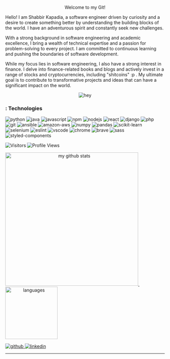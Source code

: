 <p align="center">Welcome to my Git!</p>

<p>
Hello! I am Shabbir Kapadia, a software engineer driven by curiosity and a desire to create something better by understanding the building blocks of the world. I have an adventurous spirit and constantly seek new challenges.

With a strong background in software engineering and academic excellence, I bring a wealth of technical expertise and a passion for problem-solving to every project. I am committed to continuous learning and pushing the boundaries of software development.

While my focus lies in software engineering, I also have a strong interest in finance. I delve into finance-related books and blogs and actively invest in a range of stocks and cryptocurrencies, including "shitcoins" :p . My ultimate goal is to contribute to transformative projects and ideas that can have a significant impact on the world.
</p>

<div align="center">
    <img src="https://media.tenor.com/Yzeh4Z4UQuAAAAAC/viciadoemcodar.gif" alt="hey" />
</div>

<!-- TECHNOLOGIES -->
<h3>: Technologies</h3>

<p>
<img alt="python" src="https://img.shields.io/badge/Python-black?logo=python&amp;style=plastic" /> <img alt="java" src="https://img.shields.io/badge/Java-black?logo=java&amp;style=plastic" /> <img alt="javascript" src="https://img.shields.io/badge/Javascript-black?logo=javascript&amp;style=plastic" /> <img alt="npm" src="https://img.shields.io/badge/npm-black?logo=npm&amp;style=plastic" /> <img alt="nodejs" src="https://img.shields.io/badge/Node.js-black?logo=node.js&amp;style=plastic" /> <img alt="react" src="https://img.shields.io/badge/React-black?logo=react&amp;style=plastic" /> <img alt="django" src="https://img.shields.io/badge/Django-black?logo=django&amp;style=plastic" /> <img alt="php" src="https://img.shields.io/badge/PHP-black?logo=php&amp;style=plastic" /> <img alt="git" src="https://img.shields.io/badge/Git-black?logo=git&amp;style=plastic" /> <img alt="ansible" src="https://img.shields.io/badge/Ansible-black?logo=ansible&amp;style=plastic" /> <img alt="amazon-aws" src="https://img.shields.io/badge/AWS-black?logo=amazon-aws&amp;style=plastic" /> <img alt="numpy" src="https://img.shields.io/badge/NumPy-black?logo=numpy&amp;style=plastic" /> <img alt="pandas" src="https://img.shields.io/badge/Pandas-black?logo=pandas&amp;style=plastic" /> <img alt="scikit-learn" src="https://img.shields.io/badge/Scikit%20Learn-black?logo=scikit-learn&amp;style=plastic" /> <img alt="selenium" src="https://img.shields.io/badge/Selenium-black?logo=selenium&amp;style=plastic" /> <img alt="eslint" src="https://img.shields.io/badge/ESLint-black?logo=eslint&amp;style=plastic" /> <img alt="vscode" src="https://img.shields.io/badge/VSCode-black?logo=visual-studio-code&amp;style=plastic" /> <img alt="chrome" src="https://img.shields.io/badge/Google%20Chrome-black?logo=google-chrome&amp;style=plastic" /> <img alt="brave" src="https://img.shields.io/badge/Brave-black?logo=brave&amp;style=plastic" /> <img alt="sass" src="https://img.shields.io/badge/Sass-black?logo=sass&amp;style=plastic" /> <img alt="styled-components" src="https://img.shields.io/badge/Styled%20components-black?logo=styled-components&amp;style=plastic" /> 
</p>

<!--START_SECTION:waka-->
<!--END_SECTION:waka-->
<p>
<img alt="Visitors" src="https://visitor-badge.laobi.icu/badge?page_id=shabbir-kapadia&color=blue"/>
<img alt="Profile Views" src="https://komarev.com/ghpvc/?username=shabbir-kapadia"/>
</p>

<a align="center" href="https://shabbir-kapadia.netlify.app/">
    <img src="https://github-readme-stats.vercel.app/api?username=shabbir-kapadia&show_icons=true&theme=tokyonight" alt="my github stats" width="420"/>&nbsp;<img src="https://github-readme-stats.vercel.app/api/top-langs/?username=shabbir-kapadia&layout=compact&theme=tokyonight" alt="languages" height="165">
</a>

<!-- SOCIAL -->
<p>
    <a href="https://github.com/shabbir-kapadia" target="_blank">
        <img alt="github" src="https://img.shields.io/github/followers/shabbir-kapadia?label=GitHub&amp;style=social" />
    </a><a href="https://www.linkedin.com/in/shabbirkapadia/" target="_blank">
        <img alt="linkedin" src="https://img.shields.io/badge/Linkedin-grey?logo=linkedin&amp;style=social" />
    </a>
    </a>
</p>

<hr />
